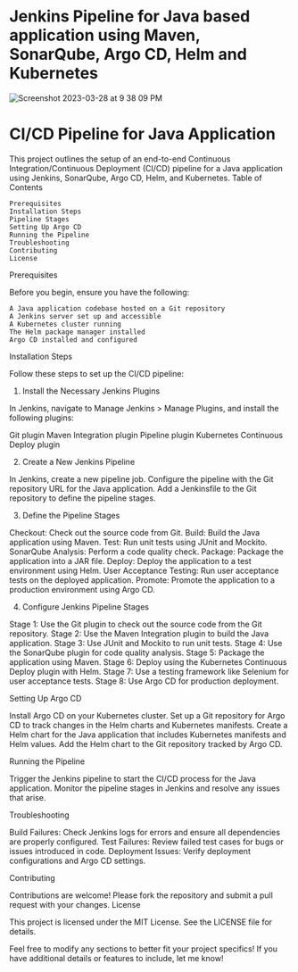 # Jenkins Pipeline for Java based application using Maven, SonarQube, Argo CD, Helm and Kubernetes

![Screenshot 2023-03-28 at 9 38 09 PM](https://user-images.githubusercontent.com/43399466/228301952-abc02ca2-9942-4a67-8293-f76647b6f9d8.png)

# CI/CD Pipeline for Java Application

This project outlines the setup of an end-to-end Continuous Integration/Continuous Deployment (CI/CD) pipeline for a Java application using Jenkins, SonarQube, Argo CD, Helm, and Kubernetes.
Table of Contents

    Prerequisites
    Installation Steps
    Pipeline Stages
    Setting Up Argo CD
    Running the Pipeline
    Troubleshooting
    Contributing
    License

Prerequisites

Before you begin, ensure you have the following:

    A Java application codebase hosted on a Git repository
    A Jenkins server set up and accessible
    A Kubernetes cluster running
    The Helm package manager installed
    Argo CD installed and configured

Installation Steps

Follow these steps to set up the CI/CD pipeline:
1. Install the Necessary Jenkins Plugins

In Jenkins, navigate to Manage Jenkins > Manage Plugins, and install the following plugins:

Git plugin
Maven Integration plugin
Pipeline plugin
Kubernetes Continuous Deploy plugin

2. Create a New Jenkins Pipeline

In Jenkins, create a new pipeline job.
Configure the pipeline with the Git repository URL for the Java application.
Add a Jenkinsfile to the Git repository to define the pipeline stages.

3. Define the Pipeline Stages

Checkout: Check out the source code from Git.
Build: Build the Java application using Maven.
Test: Run unit tests using JUnit and Mockito.
SonarQube Analysis: Perform a code quality check.
Package: Package the application into a JAR file.
Deploy: Deploy the application to a test environment using Helm.
User Acceptance Testing: Run user acceptance tests on the deployed application.
Promote: Promote the application to a production environment using Argo CD.

4. Configure Jenkins Pipeline Stages

Stage 1: Use the Git plugin to check out the source code from the Git repository.
Stage 2: Use the Maven Integration plugin to build the Java application.
Stage 3: Use JUnit and Mockito to run unit tests.
Stage 4: Use the SonarQube plugin for code quality analysis.
Stage 5: Package the application using Maven.
Stage 6: Deploy using the Kubernetes Continuous Deploy plugin with Helm.
Stage 7: Use a testing framework like Selenium for user acceptance tests.
Stage 8: Use Argo CD for production deployment.

Setting Up Argo CD

Install Argo CD on your Kubernetes cluster.
Set up a Git repository for Argo CD to track changes in the Helm charts and Kubernetes manifests.
Create a Helm chart for the Java application that includes Kubernetes manifests and Helm values.
Add the Helm chart to the Git repository tracked by Argo CD.

Running the Pipeline

Trigger the Jenkins pipeline to start the CI/CD process for the Java application.
Monitor the pipeline stages in Jenkins and resolve any issues that arise.

Troubleshooting

Build Failures: Check Jenkins logs for errors and ensure all dependencies are properly configured.
Test Failures: Review failed test cases for bugs or issues introduced in code.
Deployment Issues: Verify deployment configurations and Argo CD settings.

Contributing

Contributions are welcome! Please fork the repository and submit a pull request with your changes.
License

This project is licensed under the MIT License. See the LICENSE file for details.

Feel free to modify any sections to better fit your project specifics! If you have additional details or features to include, let me know!